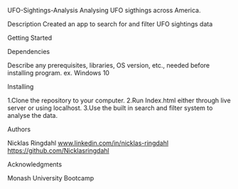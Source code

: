 UFO-Sightings-Analysis
Analysing UFO sigthings across America.

Description
Created an app to search for and filter UFO sightings data


Getting Started

Dependencies

Describe any prerequisites, libraries, OS version, etc., needed before installing program.
ex. Windows 10

Installing

1.Clone the repository to your computer.
2.Run Index.html either through live server or using localhost.
3.Use the built in search and filter system to analyse the data.


Authors

Nicklas Ringdahl
www.linkedin.com/in/nicklas-ringdahl
https://github.com/Nicklasringdahl


Acknowledgments

Monash University Bootcamp
